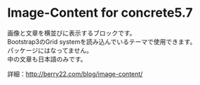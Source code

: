 # Image-Content for concrete5.7
画像と文章を横並びに表示するブロックです。  
Bootstrap3のGrid systemを読み込んでいるテーマで使用できます。  
パッケージにはなってません。  
中の文章も日本語のみです。  

詳細：http://berry22.com/blog/image-content/
